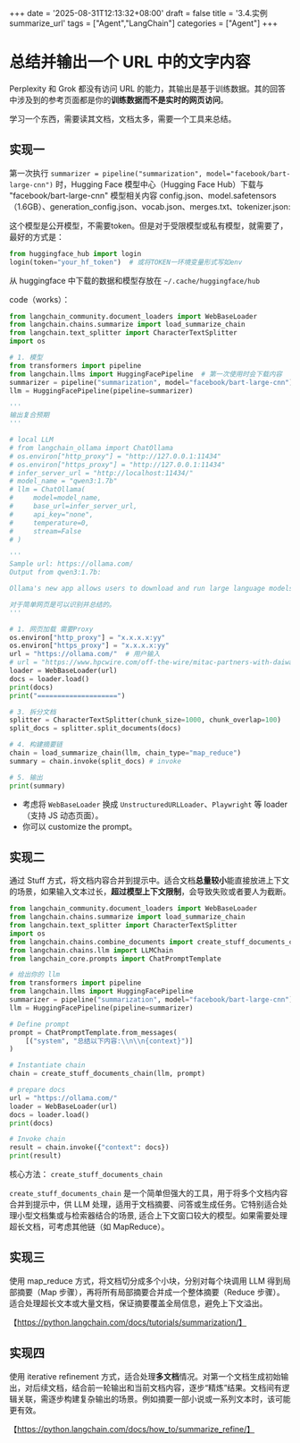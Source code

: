 +++
date = '2025-08-31T12:13:32+08:00'
draft = false
title = '3.4.实例summarize_url'
tags = ["Agent","LangChain"]
categories = ["Agent"]
+++



# 总结并输出一个 URL 中的文字内容

Perplexity 和 Grok 都没有访问 URL 的能力，其输出是基于训练数据。其的回答中涉及到的参考页面都是你的**训练数据而不是实时的网页访问**。

学习一个东西，需要读其文档，文档太多，需要一个工具来总结。

## 实现一

第一次执行 `summarizer = pipeline("summarization", model="facebook/bart-large-cnn")` 时，Hugging Face 模型中心（Hugging Face Hub）下载与 "facebook/bart-large-cnn" 模型相关内容 config.json、model.safetensors（1.6GB）、generation_config.json、vocab.json、merges.txt、tokenizer.json: 

这个模型是公开模型，不需要token。但是对于受限模型或私有模型，就需要了，最好的方式是：

~~~py
from huggingface_hub import login
login(token="your_hf_token")  # 或将TOKEN一环境变量形式写如env
~~~

从 huggingface 中下载的数据和模型存放在 `~/.cache/huggingface/hub`

code（works）：
~~~py
from langchain_community.document_loaders import WebBaseLoader
from langchain.chains.summarize import load_summarize_chain
from langchain.text_splitter import CharacterTextSplitter
import os

# 1. 模型
from transformers import pipeline
from langchain.llms import HuggingFacePipeline  # 第一次使用时会下载内容
summarizer = pipeline("summarization", model="facebook/bart-large-cnn")  # 由 Facebook 开发的 BART 模型，专门为文本摘要任务优化
llm = HuggingFacePipeline(pipeline=summarizer)

'''
输出复合预期
'''

# local LLM
# from langchain_ollama import ChatOllama
# os.environ["http_proxy"] = "http://127.0.0.1:11434"
# os.environ["https_proxy"] = "http://127.0.0.1:11434"
# infer_server_url = "http://localhost:11434/"
# model_name = "qwen3:1.7b"
# llm = ChatOllama(
#     model=model_name,
#     base_url=infer_server_url,
#     api_key="none",
#     temperature=0,
#     stream=False
# )

'''
Sample url: https://ollama.com/
Output from qwen3:1.7b: 

Ollama's new app allows users to download and run large language models like DeepSeek-R1, Qwen 3, and Gemma 3 on macOS, Windows, and Linux, with features including model exploration, download, and access to resources like the blog, docs, GitHub, Discord, and X (Twitter). © 2025 Ollama Inc.

对于简单网页是可以识别并总结的。
'''

# 1. 网页加载 需要Proxy
os.environ["http_proxy"] = "x.x.x.x:yy"
os.environ["https_proxy"] = "x.x.x.x:yy"
url = "https://ollama.com/"  # 用户输入
# url = "https://www.hpcwire.com/off-the-wire/mitac-partners-with-daiwabo-to-expand-server-distribution-across-japan/?utm_source=twitter&utm_medium=social&utm_term=hpcwire&utm_content=0ca462ed-d256-453f-924d-49a1d20354c1"
loader = WebBaseLoader(url)
docs = loader.load()
print(docs)
print("====================")

# 3. 拆分文档
splitter = CharacterTextSplitter(chunk_size=1000, chunk_overlap=100)
split_docs = splitter.split_documents(docs)

# 4. 构建摘要链
chain = load_summarize_chain(llm, chain_type="map_reduce")
summary = chain.invoke(split_docs) # invoke

# 5. 输出
print(summary)

~~~

- 考虑将 `WebBaseLoader` 换成 `UnstructuredURLLoader`、`Playwright` 等 loader（支持 JS 动态页面）。
- 你可以 customize the prompt。


## 实现二

通过 Stuff 方式，将文档内容合并到提示中。适合文档**总量较小**能直接放进上下文的场景，如果输入文本过长，**超过模型上下文限制**，会导致失败或者要人为截断。

~~~py
from langchain_community.document_loaders import WebBaseLoader
from langchain.chains.summarize import load_summarize_chain
from langchain.text_splitter import CharacterTextSplitter
import os
from langchain.chains.combine_documents import create_stuff_documents_chain
from langchain.chains.llm import LLMChain
from langchain_core.prompts import ChatPromptTemplate

# 给出你的 llm
from transformers import pipeline
from langchain.llms import HuggingFacePipeline
summarizer = pipeline("summarization", model="facebook/bart-large-cnn")  # BART 模型，专门为文本摘要任务优化
llm = HuggingFacePipeline(pipeline=summarizer)

# Define prompt
prompt = ChatPromptTemplate.from_messages(
    [("system", "总结以下内容:\\n\\n{context}")]
)

# Instantiate chain
chain = create_stuff_documents_chain(llm, prompt)

# prepare docs
url = "https://ollama.com/"
loader = WebBaseLoader(url)
docs = loader.load()
print(docs)

# Invoke chain
result = chain.invoke({"context": docs})
print(result)
~~~

核心方法： `create_stuff_documents_chain`

`create_stuff_documents_chain` 是一个简单但强大的工具，用于将多个文档内容合并到提示中，供 LLM 处理，适用于文档摘要、问答或生成任务。它特别适合处理小型文档集或与检索器结合的场景, 适合上下文窗口较大的模型。如果需要处理超长文档，可考虑其他链（如 MapReduce）。


## 实现三

使用 map_reduce 方式，将文档切分成多个小块，分别对每个块调用 LLM 得到局部摘要（Map 步骤），再将所有局部摘要合并成一个整体摘要（Reduce 步骤）。适合处理超长文本或大量文档，保证摘要覆盖全局信息，避免上下文溢出。

【https://python.langchain.com/docs/tutorials/summarization/】


## 实现四

使用 iterative refinement 方式，适合处理**多文档**情况。对第一个文档生成初始输出，对后续文档，结合前一轮输出和当前文档内容，逐步“精炼”结果。文档间有逻辑关联，需逐步构建复杂输出的场景。例如摘要一部小说或一系列文本时，该可能更有效。

【https://python.langchain.com/docs/how_to/summarize_refine/】


